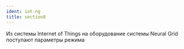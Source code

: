 ```yaml
---
ident: iot-ng
title: section8
---
```


Из системы Internet of Things на оборудование системы Neural Grid поступают параметры режима